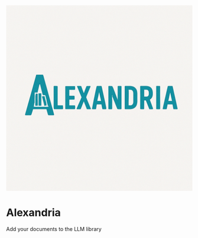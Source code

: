 ![alt text](https://github.com/bryates/Alexandria/blob/main/logo.jpg)
# Alexandria
Add your documents to the LLM library
